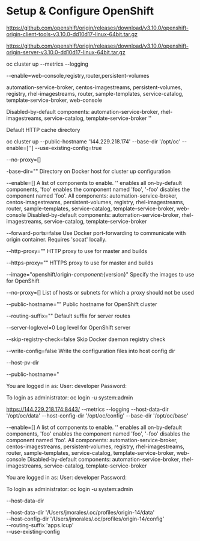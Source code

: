 # Setup & Configure OpenShift


https://github.com/openshift/origin/releases/download/v3.10.0/openshift-origin-client-tools-v3.10.0-dd10d17-linux-64bit.tar.gz

https://github.com/openshift/origin/releases/download/v3.10.0/openshift-origin-server-v3.10.0-dd10d17-linux-64bit.tar.gz

oc cluster up --metrics --logging


--enable=web-console,registry,router,persistent-volumes


automation-service-broker,
centos-imagestreams,
persistent-volumes,
registry,
rhel-imagestreams,
router,
sample-templates,
service-catalog,
template-service-broker,
web-console

Disabled-by-default components:
automation-service-broker,
rhel-imagestreams,
service-catalog,
template-service-broker
''

Default HTTP cache directory

oc cluster up  --public-hostname '144.229.218.174' --base-dir '/opt/oc' --enable=[''] --use-existing-config=true


--no-proxy=[]



-base-dir=""
Directory on Docker host for cluster up configuration

--enable=[]
A list of components to enable.  '' enables all on-by-default components, 'foo' enables the component named 'foo', '-foo' disables the component named 'foo'. All components: automation-service-broker, centos-imagestreams, persistent-volumes, registry, rhel-imagestreams, router, sample-templates, service-catalog, template-service-broker, web-console Disabled-by-default components: automation-service-broker, rhel-imagestreams, service-catalog, template-service-broker

--forward-ports=false
Use Docker port-forwarding to communicate with origin container. Requires 'socat' locally.

--http-proxy=""
HTTP proxy to use for master and builds

--https-proxy=""
HTTPS proxy to use for master and builds

--image="openshift/origin-${component}:${version}"
Specify the images to use for OpenShift

--no-proxy=[]
List of hosts or subnets for which a proxy should not be used

--public-hostname=""
Public hostname for OpenShift cluster

--routing-suffix=""
Default suffix for server routes

--server-loglevel=0
Log level for OpenShift server

--skip-registry-check=false
Skip Docker daemon registry check

--write-config=false
Write the configuration files into host config dir


--host-pv-dir


--public-hostname="


You are logged in as:
    User:     developer
    Password: <any value>

To login as administrator:
    oc login -u system:admin


https://144.229.218.174:8443/
--metrics --logging --host-data-dir '/opt/oc/data' --host-config-dir '/opt/oc/config' --base-dir '/opt/oc/base'


--enable=[]
A list of components to enable.  '' enables all on-by-default components, 'foo' enables the component named 'foo', '-foo' disables the component named 'foo'. All components: automation-service-broker, centos-imagestreams, persistent-volumes, registry, rhel-imagestreams, router, sample-templates, service-catalog, template-service-broker, web-console Disabled-by-default components: automation-service-broker, rhel-imagestreams, service-catalog, template-service-broker


You are logged in as:
    User:     developer
    Password: <any value>

To login as administrator:
    oc login -u system:admin


--host-data-dir

--host-data-dir '/Users/jmorales/.oc/profiles/origin-14/data'                 
--host-config-dir '/Users/jmorales/.oc/profiles/origin-14/config'                 
--routing-suffix 'apps.lcup'                 
--use-existing-config
